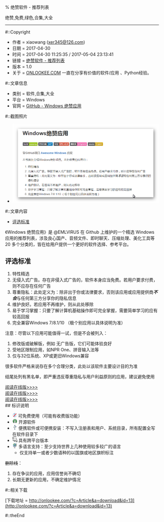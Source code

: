 % 绝赞软件 - 推荐列表

绝赞,免费,绿色,合集,大全

---

#::Copyright

+ 作者 = xiaowang (xer345@126.com)
+ 日期 = 2017-04-30
+ 时间 = 2017-04-30 11:25:35 / 2017-05-04 23:13:41
+ 链接 = [绝赞软件 - 推荐列表](http://onlookee.com/?c=Article&a=view&id=13)
+ 版本 = 1.0
+ 关于 = [ONLOOKEE.COM](http://onlookee.com/) 一直在分享有价值的软件/应用 、Python经验。

#::文章信息

+ 类别 = 软件,合集,大全
+ 平台 = Windows
+ 官网 = [GitHub - Windows 绝赞应用](https://github.com/EMLVIRUS/Amazing-Windows-Apps-Zh-CN "")

#::截图照片

+ ![主界面](images/SplendorSoftweaver.png)

#::文章内容

-   [评选标准](#评选标准)

《Windows 绝赞应用》是 @EMLVIRUS 在 Github 上维护的一个精选 Windows
应用的推荐列表，涉及良心国产、音频文件、即时聊天、压缩处理、美化工具等
20 多个分类的，皆在给用户提供一个更好的软件选择、参考平台。

评选标准
--------

1.  特性精选
2.  无侵入式广告。存在非侵入式广告的，软件本身应当免费。若用户要求付费，则不应存在任何广告
3.  尊重隐私：此处定义为：除非出于你或法律要求，否则该应用或应用提供商***不会***与任何第三方分享你的隐私信息
4.  维护良好。若应用不再维护，则从此处移除
5.  易于学习掌握：只要了解计算机基础操作即可完全掌握，需要简单学习的应有较高回报
6.  完全兼容Windows 7/8.1/10 （极个别应用以具体说明为准）

注意：尽管以下应用可能值得一试，但是不会被列入：

1.  修改版或破解版，例如 无广告版，它们可能体验良好
2.  受地区限制应用，如NPR One、拼音输入法等
3.  仅与32位系统、XP或更旧Windows兼容

很多软件严格来说存在多个合理分类，此处以该软件主要设计目的为准

结尾处列有黑名单，即严重违反尊重隐私与用户利益原则的应用，建议避免使用

[阅读在线版\>\>\>\>](https://www.gitbook.com/read/book/emlvirus/windows-apps-that-amaze-us)\
[阅读在线版\>\>\>\>](https://www.gitbook.com/read/book/emlvirus/windows-apps-that-amaze-us)\
[阅读在线版\>\>\>\>](https://www.gitbook.com/read/book/emlvirus/windows-apps-that-amaze-us)\
 \#\# 标识说明

-   ![可免费使用](images/free.png)
    可免费使用（可能有收费版功能）
-   ![开源软件](images/open-source-icon.png)
    开源软件
-   ![可便携安装](images/usb.png)
    便携软件或可便携安装：不写入注册表和用户、系统目录，所有配置全写在软件目录下
-   ![具有跨平台版本](images/multi_platform.png)
    具有跨平台版本
-   ![多语言支持](images/earth-globe.png)
    多语言支持：至少支持世界上几种使用较多较广的语言
    -   仅支持单一或者少数语种的以国旗或地区旗帜标注

~~删除线~~：

1.  存在争议的应用，应用信誉尚不确切
2.  长期无更新的应用，不确定维护情况



#::相关下载

[下载地址 = http://onlookee.com/?c=Article&a=download&id=13](http://onlookee.com/?c=Article&a=download&id=13)

#::theEnd
